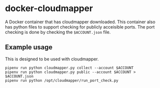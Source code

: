 # docker-cloudmapper

A Docker container that has cloudmapper downloaded. This container also has python files to support checking
for publicly acceisible ports. The port checking is done by checking the `$ACCOUNT.json` file.


## Example usage
This is designed to be used with cloudmapper.
```
pipenv run python cloudmapper.py collect --account $ACCOUNT
pipenv run python cloudmapper.py public --account $ACCOUNT > $ACCOUNT.json
pipenv run python /opt/cloudmapper/run_port_check.py
```
